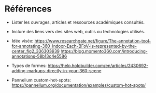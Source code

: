 # Références

- Lister les ouvrages, articles et ressources académiques consultés.

- Inclure des liens vers des sites web, outils ou technologies utilisés.

- Idée visée: https://www.researchgate.net/figure/The-annotation-tool-for-annotating-360-Indoor-Each-BFoV-is-represented-by-the-center_fig2_336303939
https://blog.momento360.com/introducing-annotations-58b13c4e5586

- Types de formes: https://help.holobuilder.com/en/articles/2430692-adding-markups-directly-in-your-360-scene

- Pannellum custom-hot-spots: https://pannellum.org/documentation/examples/custom-hot-spots/